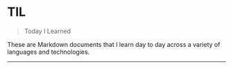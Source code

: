 # TIL

> Today I Learned

These are Markdown documents that I learn day to day across a variety of languages and technologies.

---

